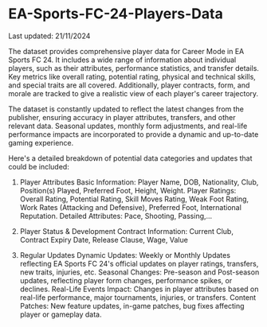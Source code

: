 # EA-Sports-FC-24-Players-Data
Last updated: 21/11/2024

The dataset provides comprehensive player data for Career Mode in EA Sports FC 24. It includes a wide range of information about individual players, such as their attributes, performance statistics, and transfer details. Key metrics like overall rating, potential rating, physical and technical skills, and special traits are all covered. Additionally, player contracts, form, and morale are tracked to give a realistic view of each player's career trajectory.

The dataset is constantly updated to reflect the latest changes from the publisher, ensuring accuracy in player attributes, transfers, and other relevant data. Seasonal updates, monthly form adjustments, and real-life performance impacts are incorporated to provide a dynamic and up-to-date gaming experience.

Here's a detailed breakdown of potential data categories and updates that could be included:

1. Player Attributes
Basic Information: Player Name, DOB, Nationality, Club, Position(s) Played, Preferred Foot, Height, Weight.
Player Ratings: Overall Rating, Potential Rating, Skill Moves Rating, Weak Foot Rating, Work Rates (Attacking and Defensive), Preferred Foot, International Reputation.
Detailed Attributes: Pace, Shooting, Passing,...

2. Player Status & Development
Contract Information: Current Club, Contract Expiry Date, Release Clause, Wage, Value

3. Regular Updates
Dynamic Updates: Weekly or Monthly Updates reflecting EA Sports FC 24's official updates on player ratings, transfers, new traits, injuries, etc.
Seasonal Changes: Pre-season and Post-season updates, reflecting player form changes, performance spikes, or declines.
Real-Life Events Impact: Changes in player attributes based on real-life performance, major tournaments, injuries, or transfers.
Content Patches: New feature updates, in-game patches, bug fixes affecting player or gameplay data.
